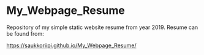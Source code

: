# My_Webpage_Resume

Repository of my simple static website resume from year 2019. Resume can be found from:

https://saukkoriipi.github.io/My_Webpage_Resume/

